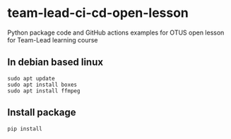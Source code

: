 # team-lead-ci-cd-open-lesson
Python package code and GitHub actions examples for OTUS open lesson for Team-Lead learning course

## In debian based linux

```commandline
sudo apt update
sudo apt install boxes
sudo apt install ffmpeg
```

## Install package

```commandline
pip install 
```